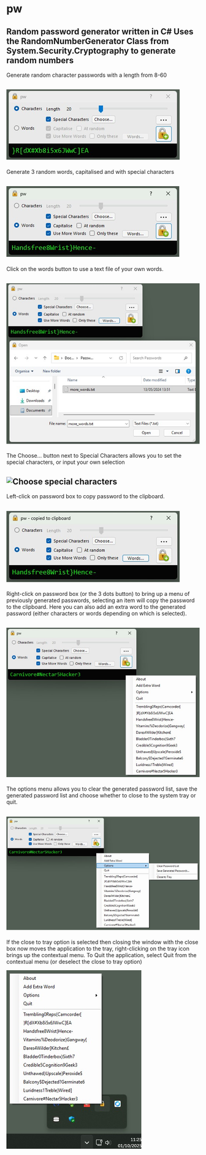 # pw

Random password generator written in C#
Uses the RandomNumberGenerator Class from System.Security.Cryptography to generate random numbers
---
Generate random character passwords with a length from 8-60

![Random Characters](images/pw1.jpg)
---
Generate 3 random words, capitalised and with special characters 

![3 Words](images/pw2.jpg)
---
Click on the words button to use a text file of your own words. 

![Use your own words](images/pw3.jpg)
---
The Choose... button next to Special Characters allows you to set the special characters, or input your own selection

![Choose special characters](images/pw.8.jpg)
---
Left-click on password box to copy password to the clipboard.

![Right-click for contextual menu](images/pw4.jpg)
---
Right-click on password box (or the 3 dots button) to bring up a menu of previously generated passwords, selecting an item will copy the password to the clipboard. Here you can also add an extra word to the generated password (either characters or words depending on which is selected).

![Right-click for contextual menu](images/pw5.jpg)
---
The options menu allows you to clear the generated password list, save the generated password list and choose whether to close to the system tray or quit.

![New options menu](images/pw6.jpg)
---
If the close to tray option is selected then closing the window with the close box now moves the application to the tray, right-clicking on the tray icon brings up the contextual menu. 
To Quit the application, select Quit from the contextual menu (or deselect the close to tray option)

![Tray Icon](images/pw7.jpg)


